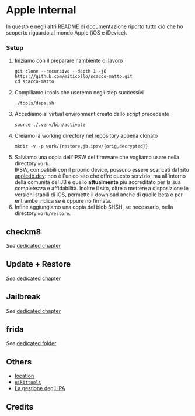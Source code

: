 # Apple Internal

In questo e negli altri README di documentazione riporto tutto ciò che ho scoperto riguardo al mondo Apple (iOS e iDevice).

### Setup
1. Iniziamo con il preparare l'ambiente di lavoro
   ```shell
   git clone --recursive --depth 1 -j8 https://github.com/miticollo/scacco-matto.git
   cd scacco-matto
   ```
2. Compiliamo i tools che useremo negli step successivi
   ```shell
   ./tools/deps.sh
   ```
3. Accediamo al virtual environment creato dallo script precedente
   ```shell
   source ./.venv/bin/activate
   ```
4. Creiamo la working directory nel repository appena clonato
   ```shell
   mkdir -v -p work/{restore,jb,ipsw/{orig,decrypted}}
   ```
5. Salviamo una copia dell'IPSW del firmware che vogliamo usare nella directory `work`. <br/>
   IPSW, compatibili con il proprio device, possono essere scaricati dal sito [appledb.dev](https://appledb.dev/device-selection/): non è l'unico sito che offre questo servizio, ma all'interno della comunità del JB è quello **attualmente** più accreditato per la sua completezza e affidabilità.
   Inoltre il sito, oltre a mettere a disposizione le versioni stabili di iOS, permette il download anche di quelle beta e per entrambe indica se è oppure no firmata.
6. Infine aggiungiamo una copia del blob SHSH, se necessario, nella directory `work/restore`.

## checkm8

_See_ [dedicated chapter](docs/checkm8.md)

## Update + Restore

_See_ [dedicated chapter](docs/restore.md)

## Jailbreak

_See_ [dedicated chapter](docs/jb.md)

## frida

_See_ [dedicated folder](frida/)

## Others

- [location](docs/others/location.md)
- [`uikittools`](docs/others/uikittools.md)
- [La gestione degli IPA](docs/others/ipa.md)

## Credits

